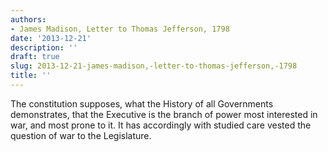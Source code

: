 ```yaml
---
authors:
- James Madison, Letter to Thomas Jefferson, 1798
date: '2013-12-21'
description: ''
draft: true
slug: 2013-12-21-james-madison,-letter-to-thomas-jefferson,-1798
title: ''
---
```

The constitution supposes, what the History of all Governments demonstrates, that the Executive is the branch of power most interested in war, and most prone to it. It has accordingly with studied care vested the question of war to the Legislature.



